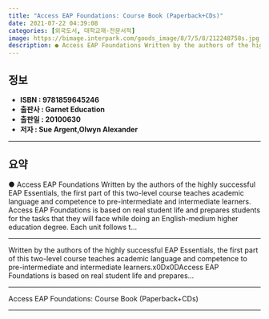 ```yaml
---
title: "Access EAP Foundations: Course Book (Paperback+CDs)"
date: 2021-07-22 04:39:08
categories: [외국도서, 대학교재-전문서적]
image: https://bimage.interpark.com/goods_image/8/7/5/8/212248758s.jpg
description: ● Access EAP Foundations Written by the authors of the highly successful EAP Essentials, the first part of this two-level course teaches academic language and
---
```


## **정보**

- **ISBN : 9781859645246**
- **출판사 : Garnet Education**
- **출판일 : 20100630**
- **저자 : Sue Argent,Olwyn Alexander**

------



## **요약**

●  Access EAP Foundations Written by the authors of the highly successful EAP Essentials, the first part of this two-level course teaches academic language and competence to pre-intermediate and intermediate learners. Access EAP Foundations is based on real student life and prepares students for the tasks that they will face while doing an English-medium higher education degree. Each unit follows t...

------

Written by the authors of the highly successful EAP Essentials, the first part of this two-level course teaches academic language and competence to pre-intermediate and intermediate learners.x0Dx0DAccess EAP Foundations is based on real student life and prepares... 

------


Access EAP Foundations: Course Book (Paperback+CDs) 

------


